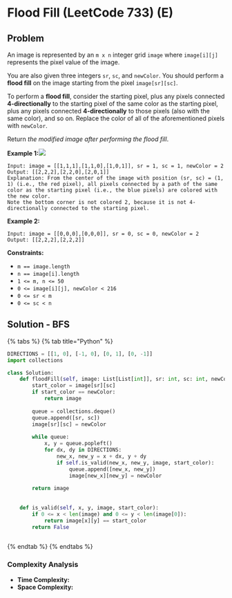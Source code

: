 # Flood Fill \(LeetCode 733\) \(E\)

## Problem

An image is represented by an `m x n` integer grid `image` where `image[i][j]` represents the pixel value of the image.

You are also given three integers `sr`, `sc`, and `newColor`. You should perform a **flood fill** on the image starting from the pixel `image[sr][sc]`.

To perform a **flood fill**, consider the starting pixel, plus any pixels connected **4-directionally** to the starting pixel of the same color as the starting pixel, plus any pixels connected **4-directionally** to those pixels \(also with the same color\), and so on. Replace the color of all of the aforementioned pixels with `newColor`.

Return _the modified image after performing the flood fill_.

**Example 1:**![](https://assets.leetcode.com/uploads/2021/06/01/flood1-grid.jpg)

```text
Input: image = [[1,1,1],[1,1,0],[1,0,1]], sr = 1, sc = 1, newColor = 2
Output: [[2,2,2],[2,2,0],[2,0,1]]
Explanation: From the center of the image with position (sr, sc) = (1, 1) (i.e., the red pixel), all pixels connected by a path of the same color as the starting pixel (i.e., the blue pixels) are colored with the new color.
Note the bottom corner is not colored 2, because it is not 4-directionally connected to the starting pixel.
```

**Example 2:**

```text
Input: image = [[0,0,0],[0,0,0]], sr = 0, sc = 0, newColor = 2
Output: [[2,2,2],[2,2,2]]
```

**Constraints:**

* `m == image.length`
* `n == image[i].length`
* `1 <= m, n <= 50`
* `0 <= image[i][j], newColor < 216`
* `0 <= sr < m`
* `0 <= sc < n`

## Solution - BFS

{% tabs %}
{% tab title="Python" %}
```python
DIRECTIONS = [[1, 0], [-1, 0], [0, 1], [0, -1]]
import collections

class Solution:
    def floodFill(self, image: List[List[int]], sr: int, sc: int, newColor: int) -> List[List[int]]:
        start_color = image[sr][sc]
        if start_color == newColor:
            return image
        
        queue = collections.deque()        
        queue.append([sr, sc])
        image[sr][sc] = newColor
        
        while queue:
            x, y = queue.popleft()
            for dx, dy in DIRECTIONS:
                new_x, new_y = x + dx, y + dy
                if self.is_valid(new_x, new_y, image, start_color):
                    queue.append([new_x, new_y])
                    image[new_x][new_y] = newColor
        
        return image
    
    
    def is_valid(self, x, y, image, start_color):
        if 0 <= x < len(image) and 0 <= y < len(image[0]):
            return image[x][y] == start_color
        return False
        
```
{% endtab %}
{% endtabs %}

### Complexity Analysis

* **Time Complexity:** 
* **Space Complexity:** 

